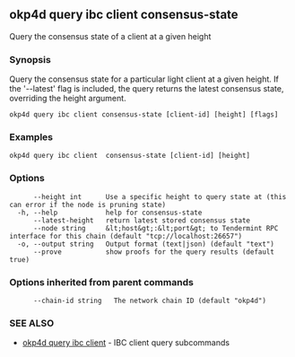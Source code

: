 ## okp4d query ibc client consensus-state

Query the consensus state of a client at a given height

### Synopsis

Query the consensus state for a particular light client at a given height.
If the '--latest' flag is included, the query returns the latest consensus state, overriding the height argument.

```
okp4d query ibc client consensus-state [client-id] [height] [flags]
```

### Examples

```
okp4d query ibc client  consensus-state [client-id] [height]
```

### Options

```
      --height int      Use a specific height to query state at (this can error if the node is pruning state)
  -h, --help            help for consensus-state
      --latest-height   return latest stored consensus state
      --node string     &lt;host&gt;:&lt;port&gt; to Tendermint RPC interface for this chain (default "tcp://localhost:26657")
  -o, --output string   Output format (text|json) (default "text")
      --prove           show proofs for the query results (default true)
```

### Options inherited from parent commands

```
      --chain-id string   The network chain ID (default "okp4d")
```

### SEE ALSO

* [okp4d query ibc client](okp4d_query_ibc_client.md)	 - IBC client query subcommands
